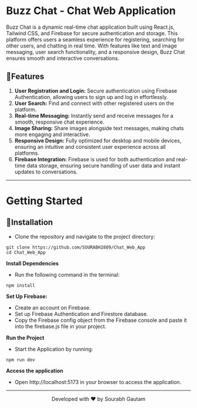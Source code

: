 # Buzz Chat - Chat Web Application
Buzz Chat is a dynamic real-time chat application built using React.js, Tailwind CSS, and Firebase for secure authentication and storage. This platform offers users a seamless experience for registering, searching for other users, and chatting in real time. With features like text and image messaging, user search functionality, and a responsive design, Buzz Chat ensures smooth and interactive conversations.

## 🧐Features
1. **User Registration and Login:** Secure authentication using Firebase Authentication, allowing users to sign up and log in effortlessly.
2. **User Search:** Find and connect with other registered users on the platform.
3. **Real-time Messaging:** Instantly send and receive messages for a smooth, responsive chat experience.
4. **Image Sharing:** Share images alongside text messages, making chats more engaging and interactive.
5. **Responsive Design:** Fully optimized for desktop and mobile devices, ensuring an intuitive and consistent user experience across all platforms.
6. **Firebase Integration:** Firebase is used for both authentication and real-time data storage, ensuring secure handling of user data and instant updates to conversations.

<hr>

# Getting Started
## 🚀Installation
- Clone the repository and navigate to the project directory:
```
git clone https://github.com/SOURABH2809/Chat_Web_App
cd Chat_Web_App
```

**Install Dependencies**
- Run the following command in the terminal:
```
npm install
```
**Set Up Firebase:**
- Create an account on Firebase.
- Set up Firebase Authentication and Firestore database.
- Copy the Firebase config object from the Firebase console and paste it into the firebase.js file in your project.

**Run the Project**
- Start the Application by running:
```
npm run dev
```
**Access the application**
- Open http://localhost:5173 in your browser to access the application.

<hr>
<p align="center">
Developed with ❤️ by Sourabh Gautam
</p>
